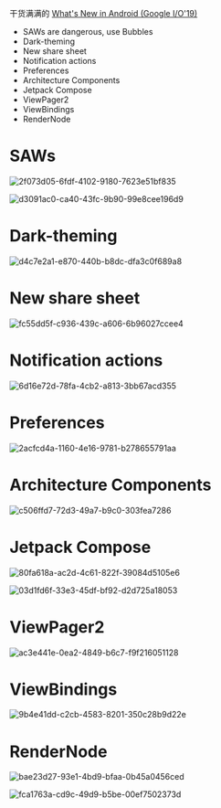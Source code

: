 干货满满的 [What's New in Android (Google I/O'19)](https://youtu.be/td3Kd7fOROw)

+ SAWs are dangerous, use Bubbles
+ Dark-theming
+ New share sheet
+ Notification actions
+ Preferences
+ Architecture Components
+ Jetpack Compose
+ ViewPager2
+ ViewBindings
+ RenderNode

# SAWs

![2f073d05-6fdf-4102-9180-7623e51bf835](media/2f073d05-6fdf-4102-9180-7623e51bf835.jpg)

![d3091ac0-ca40-43fc-9b90-99e8cee196d9](media/d3091ac0-ca40-43fc-9b90-99e8cee196d9.jpg)

# Dark-theming

![d4c7e2a1-e870-440b-b8dc-dfa3c0f689a8](media/d4c7e2a1-e870-440b-b8dc-dfa3c0f689a8.jpg)

# New share sheet

![fc55dd5f-c936-439c-a606-6b96027ccee4](media/fc55dd5f-c936-439c-a606-6b96027ccee4.jpg)

# Notification actions

![6d16e72d-78fa-4cb2-a813-3bb67acd355](media/6d16e72d-78fa-4cb2-a813-3bb67acd355c.jpg)

# Preferences

![2acfcd4a-1160-4e16-9781-b278655791aa](media/2acfcd4a-1160-4e16-9781-b278655791aa.jpg)

# Architecture Components

![c506ffd7-72d3-49a7-b9c0-303fea7286](media/c506ffd7-72d3-49a7-b9c0-303fea7286c3.jpg)

# Jetpack Compose

![80fa618a-ac2d-4c61-822f-39084d5105e6](media/80fa618a-ac2d-4c61-822f-39084d5105e6.jpg)

![03d1fd6f-33e3-45df-bf92-d2d725a18053](media/03d1fd6f-33e3-45df-bf92-d2d725a18053.jpg)

# ViewPager2

![ac3e441e-0ea2-4849-b6c7-f9f216051128](media/ac3e441e-0ea2-4849-b6c7-f9f216051128.jpg)

# ViewBindings

![9b4e41dd-c2cb-4583-8201-350c28b9d22e](media/9b4e41dd-c2cb-4583-8201-350c28b9d22e.jpg)

# RenderNode

![bae23d27-93e1-4bd9-bfaa-0b45a0456ced](media/bae23d27-93e1-4bd9-bfaa-0b45a0456ced.jpg)

![fca1763a-cd9c-49d9-b5be-00ef7502373d](media/fca1763a-cd9c-49d9-b5be-00ef7502373d.jpg)
